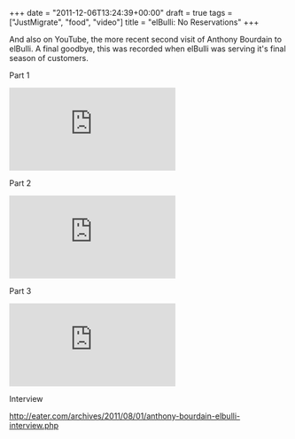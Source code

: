 +++
date = "2011-12-06T13:24:39+00:00"
draft = true
tags = ["JustMigrate", "food", "video"]
title = "elBulli: No Reservations"
+++
<p>And also on YouTube, the more recent second visit of Anthony Bourdain to elBulli. A final goodbye, this was recorded when elBulli was serving it's final season of customers.</p>
<p>Part 1</p>
<p><iframe src="http://www.youtube.com/embed/L79T2OEYTjk?wmode=transparent" allowfullscreen frameborder="0"  ></iframe></p>
<p>Part 2</p>
<p><iframe src="http://www.youtube.com/embed/GmzgXFMmMN4?wmode=transparent" allowfullscreen frameborder="0"  ></iframe></p>
<p>Part 3</p>
<p><iframe src="http://www.youtube.com/embed/Kjy74M84A5o?wmode=transparent" allowfullscreen frameborder="0"  ></iframe><p /> Interview</p>
<p><a href="http://eater.com/archives/2011/08/01/anthony-bourdain-elbulli-interview.php">http://eater.com/archives/2011/08/01/anthony-bourdain-elbulli-interview.php</a></p>